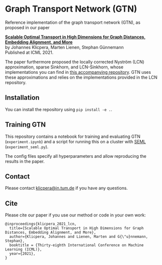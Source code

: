 # Graph Transport Network (GTN)

Reference implementation of the graph transport network (GTN), as proposed in our paper 

**[Scalable Optimal Transport in High Dimensions for Graph Distances, Embedding Alignment, and More](https://www.daml.in.tum.de/lcn)**   
by Johannes Klicpera, Marten Lienen, Stephan Günnemann  
Published at ICML 2021.

The paper furthermore proposed the locally corrected Nyström (LCN) approximation, sparse Sinkhorn, and LCN-Sinkhorn, whose implementations you can find in [this accompanying repository](https://github.com/klicperajo/lcn). GTN uses these approximations and relies on the implementations provided in the LCN repository.

## Installation
You can install the repository using `pip install -e .`.

## Training GTN
This repository contains a notebook for training and evaluating GTN (`experiment.ipynb`) and a script for running this on a cluster with [SEML](https://github.com/TUM-DAML/seml) (`experiment_seml.py`).

The config files specify all hyperparameters and allow reproducing the results in the paper.

## Contact
Please contact klicpera@in.tum.de if you have any questions.

## Cite
Please cite our paper if you use our method or code in your own work:

```
@inproceedings{klicpera_2021_lcn,
  title={Scalable Optimal Transport in High Dimensions for Graph Distances, Embedding Alignment, and More},
  author={Klicpera, Johannes and Lienen, Marten and G{\"u}nnemann, Stephan},
  booktitle = {Thirty-eighth International Conference on Machine Learning (ICML)},
  year={2021},
}
```
